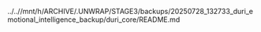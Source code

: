 ../..//mnt/h/ARCHIVE/.UNWRAP/STAGE3/backups/20250728_132733_duri_emotional_intelligence_backup/duri_core/README.md